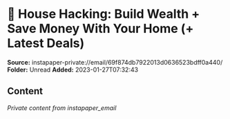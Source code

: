 # 🏡 House Hacking: Build Wealth + Save Money With Your Home (+ Latest Deals)

**Source:** instapaper-private://email/69f874db7922013d0636523bdff0a440/
**Folder:** Unread
**Added:** 2023-01-27T07:32:43




## Content
*Private content from instapaper_email*
